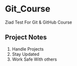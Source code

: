 # Git_Course
Ziad Test For Git &amp; GitHub Course

## Project Notes
1. Handle Projects
2. Stay Updated
3. Work Safe With others
